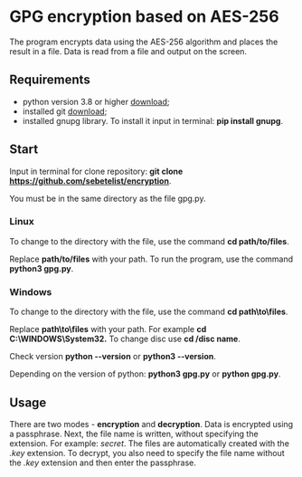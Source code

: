 # GPG encryption based on AES-256
The program encrypts data using the AES-256 algorithm and places the result in a file. Data is read from a file and output on the screen. 
## Requirements
- python version 3.8 or higher [download](https://www.python.org/downloads/);
- installed git [download](https://git-scm.com/downloads);
- installed gnupg library. To install it input in terminal:
**pip install gnupg**.
## Start
Input in terminal for clone repository:
**git clone https://github.com/sebetelist/encryption**.

You must be in the same directory as the file gpg.py.
### Linux
To change to the directory with the file, use the command **cd path/to/files**.

Replace **path/to/files** with your path.
To run the program, use the command
**python3 gpg.py**.
### Windows 
To change to the directory with the file, use the command **cd path\to\files**.

Replace **path\to\files** with your path. 
For example
**cd C:\WINDOWS\System32\.** 
To change disc use **cd /disc name**.

Check version **python --version** or **python3 --version**.

Depending on the version of python:
**python3 gpg.py** or **python gpg.py**.
## Usage
There are two modes - **encryption** and **decryption**. Data is encrypted using a passphrase. 
Next, the file name is written, without specifying the extension. For example: *secret*. 
The files are automatically created with the *.key* extension. 
To decrypt, you also need to specify the file name without the *.key* extension and then enter the passphrase. 
